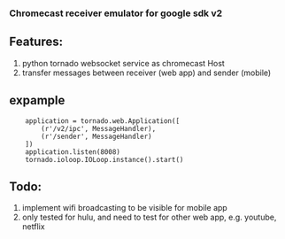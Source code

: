 ### Chromecast receiver emulator for google sdk v2


## Features:

1. python tornado websocket service as chromecast Host
2. transfer messages between receiver (web app) and sender (mobile)

## expample
```
    application = tornado.web.Application([
        (r'/v2/ipc', MessageHandler),
        (r'/sender', MessageHandler)
    ])
    application.listen(8008)
    tornado.ioloop.IOLoop.instance().start()
```

## Todo:
1. implement wifi broadcasting to be visible for mobile app
2. only tested for hulu, and need to test for other web app, e.g. youtube, netflix

